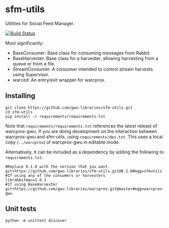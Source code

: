 # sfm-utils
Utilities for Social Feed Manager.

[![Build Status](https://travis-ci.org/gwu-libraries/sfm-utils.svg?branch=master)](https://travis-ci.org/gwu-libraries/sfm-utils)

Most significantly:

* BaseConsumer: Base class for consuming messages from Rabbit.
* BaseHarvester: Base class for a harvester, allowing harvesting from a queue or from a file.
* StreamConsumer: A consumer intended to control stream harvests using Supervisor.
* warced: An entry/exit wrapper for warcprox.

## Installing
    git clone https://github.com/gwu-libraries/sfm-utils.git
    cd sfm-utils
    pip install -r requirements/requirements.txt
    
Note that `requirements/requirements.txt` references the latest releast of warcprox-gwu.
If you are doing development on the interaction between warcprox-gwu and
sfm-utils, using `requirements/dev.txt`. This uses a local copy (`../warcprox`)
of warcprox-gwu in editable mode.

Alternatively, it can be included as a dependency by adding the following to `requirements.txt`:

    #Replace 0.1.0 with the version that you want.
    git+https://github.com/gwu-libraries/sfm-utils.git@0.1.0#egg=sfmutils
    #If using any of the consumers or harvesters
    librabbitmq==1.6.1
    #If using BaseHarvester    
    git+https://github.com/gwu-libraries/warcprox.git@master#egg=warcprox-gwu


## Unit tests

    python -m unittest discover
